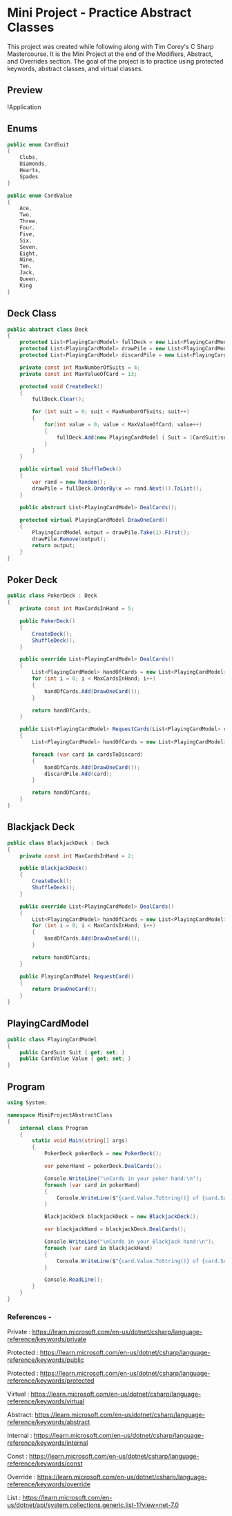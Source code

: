# Mini Project - Practice Abstract Classes

This project was created while following along with Tim Corey's C Sharp Mastercourse. It is the Mini Project at the end of the Modifiers, Abstract, and Overrides section. The goal of the project is to practice using protected keywords, abstract classes, and virtual classes.

## Preview 

!Application

## Enums
```C#
public enum CardSuit
{
    Clubs,
    Diamonds,
    Hearts,
    Spades
}

public enum CardValue
{
    Ace,
    Two,
    Three,
    Four,
    Five,
    Six,
    Seven,
    Eight,
    Nine,
    Ten,
    Jack,
    Queen,
    King
}
```

## Deck Class

```C#
public abstract class Deck
{
    protected List<PlayingCardModel> fullDeck = new List<PlayingCardModel>();
    protected List<PlayingCardModel> drawPile = new List<PlayingCardModel>();
    protected List<PlayingCardModel> discardPile = new List<PlayingCardModel>();

    private const int MaxNumberOfSuits = 4;
    private const int MaxValueOfCard = 13;

    protected void CreateDeck()
    {
        fullDeck.Clear();

        for (int suit = 0; suit < MaxNumberOfSuits; suit++)
        {
            for(int value = 0; value < MaxValueOfCard; value++)
            {
                fullDeck.Add(new PlayingCardModel { Suit = (CardSuit)suit, Value = (CardValue)value });
            }
        }
    }

    public virtual void ShuffleDeck()
    {
        var rand = new Random();
        drawPile = fullDeck.OrderBy(x => rand.Next()).ToList();
    }

    public abstract List<PlayingCardModel> DealCards();

    protected virtual PlayingCardModel DrawOneCard()
    {
        PlayingCardModel output = drawPile.Take(1).First();
        drawPile.Remove(output);
        return output;
    }
}
```

## Poker Deck

```C#
public class PokerDeck : Deck
{
    private const int MaxCardsInHand = 5;

    public PokerDeck()
    {
        CreateDeck();
        ShuffleDeck();
    }

    public override List<PlayingCardModel> DealCards()
    {
        List<PlayingCardModel> handOfCards = new List<PlayingCardModel>();
        for (int i = 0; i < MaxCardsInHand; i++)
        {
            handOfCards.Add(DrawOneCard());
        }

        return handOfCards;
    }

    public List<PlayingCardModel> RequestCards(List<PlayingCardModel> cardsToDiscard)
    {
        List<PlayingCardModel> handOfCards = new List<PlayingCardModel>();

        foreach (var card in cardsToDiscard)
        {
            handOfCards.Add(DrawOneCard());
            discardPile.Add(card);
        }

        return handOfCards;
    }
}
```

## Blackjack Deck

```C#
public class BlackjackDeck : Deck
{
    private const int MaxCardsInHand = 2;

    public BlackjackDeck()
    {
        CreateDeck();
        ShuffleDeck();
    }

    public override List<PlayingCardModel> DealCards()
    {
        List<PlayingCardModel> handOfCards = new List<PlayingCardModel>();
        for (int i = 0; i < MaxCardsInHand; i++)
        {
            handOfCards.Add(DrawOneCard());
        }

        return handOfCards;
    }

    public PlayingCardModel RequestCard()
    {
        return DrawOneCard();
    }
}
```

## PlayingCardModel

```C#
public class PlayingCardModel
{
    public CardSuit Suit { get; set; }
    public CardValue Value { get; set; }
}
```

## Program

```C#
using System;

namespace MiniProjectAbstractClass
{
    internal class Program
    {
        static void Main(string[] args)
        {
            PokerDeck pokerDeck = new PokerDeck();

            var pokerHand = pokerDeck.DealCards();

            Console.WriteLine("\nCards in your poker hand:\n");
            foreach (var card in pokerHand)
            {
                Console.WriteLine($"{card.Value.ToString()} of {card.Suit.ToString()}");
            }

            BlackjackDeck blackjackDeck = new BlackjackDeck();

            var blackjackHand = blackjackDeck.DealCards();

            Console.WriteLine("\nCards in your Blackjack hand:\n");
            foreach (var card in blackjackHand)
            {
                Console.WriteLine($"{card.Value.ToString()} of {card.Suit.ToString()}");
            }

            Console.ReadLine();
        }
    }
}

```

### References - 

Private : https://learn.microsoft.com/en-us/dotnet/csharp/language-reference/keywords/private

Protected : https://learn.microsoft.com/en-us/dotnet/csharp/language-reference/keywords/public

Protected : https://learn.microsoft.com/en-us/dotnet/csharp/language-reference/keywords/protected

Virtual : https://learn.microsoft.com/en-us/dotnet/csharp/language-reference/keywords/virtual

Abstract: https://learn.microsoft.com/en-us/dotnet/csharp/language-reference/keywords/abstract 

Internal : https://learn.microsoft.com/en-us/dotnet/csharp/language-reference/keywords/internal

Const : https://learn.microsoft.com/en-us/dotnet/csharp/language-reference/keywords/const 

Override : https://learn.microsoft.com/en-us/dotnet/csharp/language-reference/keywords/override 

List : https://learn.microsoft.com/en-us/dotnet/api/system.collections.generic.list-1?view=net-7.0 

